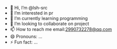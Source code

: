 - 👋 Hi, I’m @lsh-src
- 👀 I’m interested in pr
- 🌱 I’m currently learning programming
- 💞️ I’m looking to collaborate on project
- 📫 How to reach me email:2990732278@qq.com
- 😄 Pronouns: ...
- ⚡ Fun fact: ...

<!---
lsh-src/lsh-src is a ✨ special ✨ repository because its `README.md` (this file) appears on your GitHub profile.
You can click the Preview link to take a look at your changes.
--->
